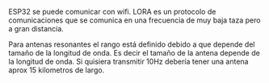ESP32 se puede comunicar con wifi. LORA es un protocolo de comunicaciones que se comunica en una frecuencia de muy baja taza pero a gran distancia.

Para antenas resonantes el rango está definido debido a que depende del tamaño de la longitud de onda. Es decir el tamaño de la antena depende de la longitud de onda. Si quisiera transmitir 10Hz debería tener una antena aprox 15 kilometros de largo. 